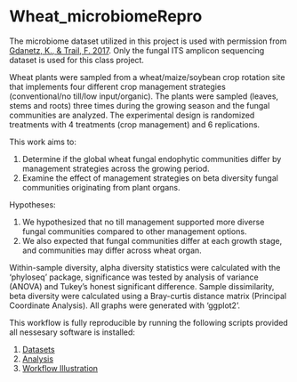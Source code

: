 # Wheat_microbiomeRepro

The microbiome dataset utilized in this project is used with permission from [Gdanetz, K., & Trail, F. 2017](https://apsjournals.apsnet.org/doi/abs/10.1094/PBIOMES-05-17-0023-R). Only the fungal ITS amplicon sequencing dataset is used for this class project.

Wheat plants were sampled from a wheat/maize/soybean crop rotation site that implements four different crop management strategies (conventional/no till/low input/organic). The plants were sampled (leaves, stems and roots) three times during the growing season and the fungal communities are analyzed. The experimental design is randomized treatments with 4 treatments (crop management) and 6 replications. 

This work aims to:
1. Determine if the global wheat fungal endophytic communities differ by management strategies across the growing period.
2. Examine the effect of management strategies on beta diversity fungal communities originating from plant organs.

Hypotheses:
1. We hypothesized that no till management supported more diverse fungal communities compared to other management options.
2. We also expected that fungal communities differ at each growth stage, and communities may differ across wheat organ.


Within-sample diversity, alpha diversity statistics were calculated with the ‘phyloseq’ package, significance was tested by analysis of variance (ANOVA) and Tukey’s honest significant difference. Sample dissimilarity, beta diversity were calculated using a Bray-curtis distance matrix (Principal Coordinate Analysis). All graphs were generated with ‘ggplot2’. 

This workflow is fully reproducible by running the following scripts provided all nessesary software is installed: 
1. [Datasets](https://github.com/jruwona/Wheat_microbiomeRepro/tree/main/Data_files) 
2. [Analysis](https://github.com/jruwona/Wheat_microbiomeRepro/blob/main/Wheat_microbiomeReproScripts.Rmd)
3. [Workflow Illustration](https://github.com/jruwona/Wheat_microbiomeRepro/blob/main/Wheat_microbiomeReproScripts.md)

